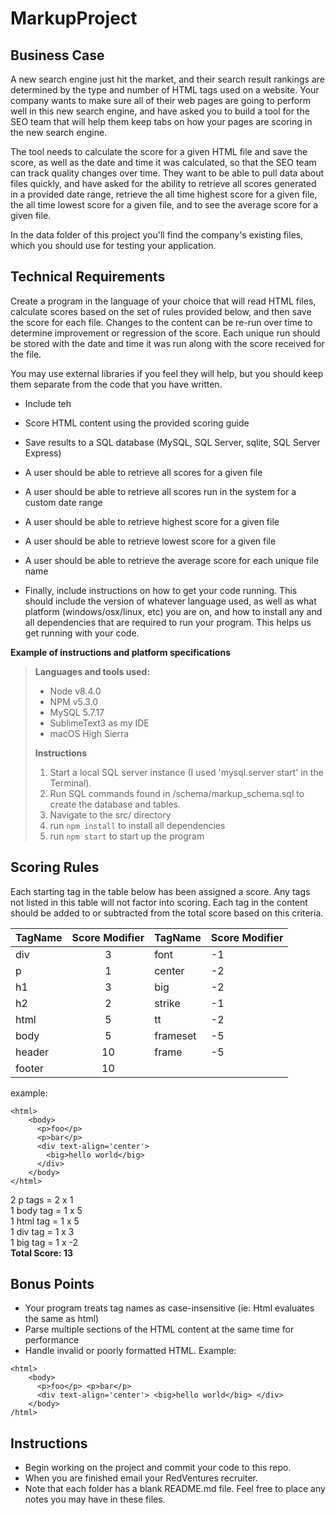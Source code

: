 MarkupProject
=============

Business Case
----
A new search engine just hit the market, and their search result rankings are determined by the type and number of HTML tags used on a website. Your company wants to make sure all of their web pages are going to perform well in this new search engine, and have asked you to build a tool for the SEO team that will help them keep tabs on how your pages are scoring in the new search engine.

The tool needs to calculate the score for a given HTML file and save the score, as well as the date and time it was calculated, so that the SEO team can track quality changes over time. They want to be able to pull data about files quickly, and have asked for the ability to retrieve all scores generated in a provided date range, retrieve the all time highest score for a given file, the all time lowest score for a given file, and to see the average score for a given file.

In the data folder of this project you'll find the company's existing files, which you should use for testing your application.

Technical Requirements
-----------------
Create a program in the language of your choice that will read HTML files, calculate scores based on the set of rules provided below, and then save the score for each file. Changes to the content can be re-run over time to determine improvement or regression of the score. Each unique run should be stored with the date and time it was run along with the score received for the file.

You may use external libraries if you feel they will help, but you should keep them separate from the code that you have written.
* Include teh 
* Score HTML content using the provided scoring guide
* Save results to a SQL database (MySQL, SQL Server, sqlite, SQL Server Express)
* A user should be able to retrieve all scores for a given file
* A user should be able to retrieve all scores run in the system for a custom date range
* A user should be able to retrieve highest score for a given file
* A user should be able to retrieve lowest score for a given file
* A user should be able to retrieve the average score for each unique file name

* Finally, include instructions on how to get your code running. This should include the version of whatever language used, as well as what platform (windows/osx/linux, etc) you are on, and how to install any and all dependencies that are required to run your program. This helps us get running with your code.

**Example of instructions and platform specifications**

>**Languages and tools used:**
>
>- Node v8.4.0
>- NPM v5.3.0
>- MySQL 5.7.17
>- SublimeText3 as my IDE
>- macOS High Sierra
>
>**Instructions**
>
>1. Start a local SQL server instance (I used 'mysql.server start' in the Terminal).
>2. Run SQL commands found in /schema/markup_schema.sql to create the database and tables.
>3. Navigate to the src/ directory
>4. run `npm install` to install all dependencies
>4. run `npm start` to start up the program

Scoring Rules
-------------
Each starting tag in the table below has been assigned a score. Any tags not listed in this table will not factor into scoring. Each tag in the content should be added to or subtracted from the total score based on this criteria.

| TagName | Score Modifier | TagName | Score Modifier |
| ------- | :------------: | ------- | -------------- |
| div     | 3              | font    | -1             |
| p       | 1              | center  | -2             |
| h1      | 3              | big     | -2             |
| h2      | 2              | strike  | -1             |
| html    | 5              | tt      | -2             |
| body    | 5              | frameset| -5             |
| header  | 10             | frame   | -5             |
| footer  | 10             |

example:

````
<html>
    <body>
      <p>foo</p>
      <p>bar</p>
      <div text-align='center'>
        <big>hello world</big>
      </div>
    </body>
</html>
````

2 p tags = 2 x 1 <br>
1 body tag = 1 x 5 <br>
1 html tag = 1 x 5 <br>
1 div tag = 1 x 3 <br>
1 big tag = 1 x -2 <br>
**Total Score: 13**

## Bonus Points
* Your program treats tag names as case-insensitive (ie: Html evaluates the same as html)
* Parse multiple sections of the HTML content at the same time for performance
* Handle invalid or poorly formatted HTML. Example:

````
<html>
    <body>
      <p>foo</p> <p>bar</p>
      <div text-align='center'> <big>hello world</big> </div>
    </body>
/html>
````



Instructions
------------
* Begin working on the project and commit your code to this repo.
* When you are finished email your RedVentures recruiter.
* Note that each folder has a blank README.md file.  Feel free to place any notes you may have in these files.
